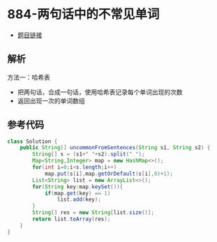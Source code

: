 # 884-两句话中的不常见单词

- [题目链接](https://leetcode-cn.com/problems/uncommon-words-from-two-sentences/)

## 解析

方法一：哈希表
- 把两句话，合成一句话，使用哈希表记录每个单词出现的次数
- 返回出现一次的单词数组


## 参考代码
```Java
class Solution {
    public String[] uncommonFromSentences(String s1, String s2) {
        String[] s = (s1+" "+s2).split(" ");
        Map<String,Integer> map = new HashMap<>();
        for(int i=0;i<s.length;i++)
            map.put(s[i],map.getOrDefault(s[i],0)+1);
        List<String> list = new ArrayList<>();
        for(String key:map.keySet()){
            if(map.get(key) == 1)
                list.add(key);
        }
        String[] res = new String[list.size()];
        return list.toArray(res);
    }
}
```

